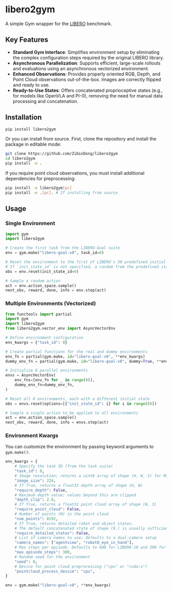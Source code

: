 # libero2gym

A simple Gym wrapper for the [LIBERO](https://github.com/Lifelong-Robot-Learning/LIBERO) benchmark.

## Key Features

  - **Standard Gym Interface**: Simplifies environment setup by eliminating the complex configuration steps required by the original LIBERO library.
  - **Asynchronous Parallelization**: Supports efficient, large-scale rollouts and evaluations using an asynchronous vectorized environment.
  - **Enhanced Observations**: Provides properly oriented RGB, Depth, and Point Cloud observations out-of-the-box. Images are correctly flipped and ready to use.
  - **Ready-to-Use States**: Offers concatenated proprioceptive states (e.g., for models like OpenVLA and PI-0), removing the need for manual data processing and concatenation.

## Installation

```bash
pip install libero2gym
```

Or you can install from source. First, clone the repository and install the package in editable mode:

```bash
git clone https://github.com/ZibinDong/libero2gym
cd libero2gym
pip install -e .
```

If you require point cloud observations, you must install additional dependencies for preprocessing:

```bash
pip install -e libero2gym[pc]
pip install -e .[pc]. # If installing from source
```

## Usage

### Single Environment

```python
import gym
import libero2gym

# Create the first task from the LIBERO-Goal suite
env = gym.make("libero-goal-v0", task_id=0) 

# Reset the environment to the first of LIBERO's 50 predefined initial states.
# If `init_state_id` is not specified, a random from the predefined states will be chosen.
obs = env.reset(init_state_id=0)  

# Sample a random action
act = env.action_space.sample()  
next_obs, reward, done, info = env.step(act)
```

### Multiple Environments (Vectorized)

```python
from functools import partial
import gym
import libero2gym
from libero2gym.vector_env import AsyncVectorEnv

# Define environment configuration
env_kwargs = {"task_id": 0}

# Create partial functions for the real and dummy environments
env_fn = partial(gym.make, id="libero-goal-v0", **env_kwargs)
dummy_env_fn = partial(gym.make, id="libero-goal-v0", dummy=True, **env_kwargs)

# Initialize 8 parallel environments
envs = AsyncVectorEnv(
    env_fns=[env_fn for _ in range(8)],
    dummy_env_fn=dummy_env_fn,
)

# Reset all 8 environments, each with a different initial state
obs = envs.reset(options=[{"init_state_id": i} for i in range(8)])

# Sample a single action to be applied to all environments
act = env.action_space.sample() 
next_obs, reward, done, info = envs.step(act)
```

### Environment Kwargs

You can customize the environment by passing keyword arguments to `gym.make()`:

```python
env_kwargs = {
    # Specify the task ID (from the task suite)
    "task_id": 0,    
    # Image resolution; returns a uint8 array of shape (H, W, 3) for RGB
    "image_size": 224,
    # If True, returns a float32 depth array of shape (H, W)
    "require_depth": False,
    # Maximum depth value; values beyond this are clipped
    "depth_clip": 2.0,
    # If True, returns a float32 point cloud array of shape (N, 3)
    "require_point_cloud": False,
    # Number of points (N) in the point cloud
    "num_points": 8192,
    # If True, returns detailed robot and object states. 
    # The default concatenated state of shape (9,) is usually sufficient.
    "require_detailed_states": False,
    # List of camera names to use; defaults to a dual-camera setup
    "camera_names": ["agentview", "robot0_eye_in_hand"],
    # Max steps per episode. Defaults to 600 for LIBERO-10 and 300 for others.
    "max_episode_steps": 300,
    # Random seed for the environment
    "seed": 0,
    # Device for point cloud preprocessing ("cpu" or "cuda:x")
    "pointcloud_process_device": "cpu",
}

env = gym.make("libero-goal-v0", **env_kwargs)
```

